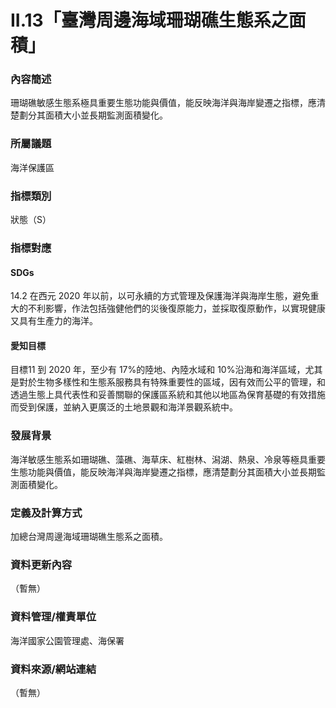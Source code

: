 # II.13「臺灣周邊海域珊瑚礁生態系之面積」

### 內容簡述
珊瑚礁敏感生態系極具重要生態功能與價值，能反映海洋與海岸變遷之指標，應清楚劃分其面積大小並長期監測面積變化。

### 所屬議題
海洋保護區
### 指標類別
狀態（S）
### 指標對應
#### SDGs
14.2
在西元 2020 年以前，以可永續的方式管理及保護海洋與海岸生態，避免重大的不利影響，作法包括強健他們的災後復原能力，並採取復原動作，以實現健康又具有生產力的海洋。
#### 愛知目標
目標11
到 2020 年，至少有 17%的陸地、內陸水域和 10%沿海和海洋區域，尤其是對於生物多樣性和生態系服務具有特殊重要性的區域，因有效而公平的管理，和透過生態上具代表性和妥善關聯的保護區系統和其他以地區為保育基礎的有效措施而受到保護，並納入更廣泛的土地景觀和海洋景觀系統中。
### 發展背景
海洋敏感生態系如珊瑚礁、藻礁、海草床、紅樹林、潟湖、熱泉、冷泉等極具重要生態功能與價值，能反映海洋與海岸變遷之指標，應清楚劃分其面積大小並長期監測面積變化。
### 定義及計算方式
加總台灣周邊海域珊瑚礁生態系之面積。
### 資料更新內容
（暫無）
### 資料管理/權責單位
海洋國家公園管理處、海保署
### 資料來源/網站連結
（暫無）